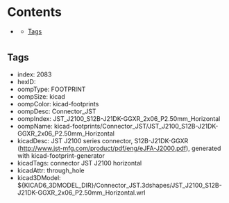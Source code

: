 



Contents
========

* [](#)
	* [Tags](#tags)

# 

## Tags

- index: 2083
- hexID: 
- oompType: FOOTPRINT
- oompSize: kicad
- oompColor: kicad-footprints
- oompDesc: Connector_JST
- oompIndex: JST_J2100_S12B-J21DK-GGXR_2x06_P2.50mm_Horizontal
- oompName: kicad-footprints/Connector_JST/JST_J2100_S12B-J21DK-GGXR_2x06_P2.50mm_Horizontal
- kicadDesc: JST J2100 series connector, S12B-J21DK-GGXR (http://www.jst-mfg.com/product/pdf/eng/eJFA-J2000.pdf), generated with kicad-footprint-generator
- kicadTags: connector JST J2100 horizontal
- kicadAttr: through_hole
- kicad3DModel: ${KICAD6_3DMODEL_DIR}/Connector_JST.3dshapes/JST_J2100_S12B-J21DK-GGXR_2x06_P2.50mm_Horizontal.wrl
